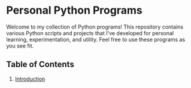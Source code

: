 # Personal Python Programs

Welcome to my collection of Python programs! This repository contains various Python scripts and projects that I've developed for personal learning, experimentation, and utility. Feel free to use these programs as you see fit.

## Table of Contents

1. [Introduction](#introduction)
